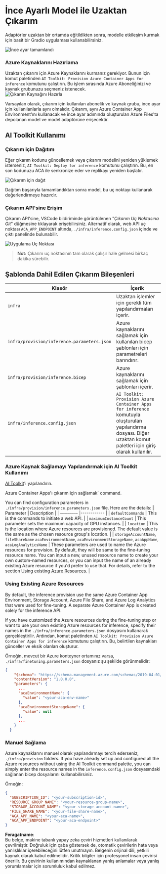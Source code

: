 # İnce Ayarlı Model ile Uzaktan Çıkarım

Adaptörler uzaktan bir ortamda eğitildikten sonra, modelle etkileşim kurmak için basit bir Gradio uygulaması kullanabilirsiniz.

![İnce ayar tamamlandı](../../../../../translated_images/log-finetuning-res.4b3ee593f24d3096742d09375adade22b217738cab93bc1139f224e5888a1cbf.tr.png)

### Azure Kaynaklarını Hazırlama
Uzaktan çıkarım için Azure Kaynaklarını kurmanız gerekiyor. Bunun için komut paletinden `AI Toolkit: Provision Azure Container Apps for inference` komutunu çalıştırın. Bu işlem sırasında Azure Aboneliğinizi ve kaynak grubunuzu seçmeniz istenecek.  
![Çıkarım Kaynağını Hazırla](../../../../../translated_images/command-provision-inference.b294f3ae5764ab45b83246d464ad5329b0de20cf380f75a699b4cc6b5495ca11.tr.png)
   
Varsayılan olarak, çıkarım için kullanılan abonelik ve kaynak grubu, ince ayar için kullanılanlarla aynı olmalıdır. Çıkarım, aynı Azure Container App Environment'ını kullanacak ve ince ayar adımında oluşturulan Azure Files'ta depolanan model ve model adaptörüne erişecektir.

## AI Toolkit Kullanımı 

### Çıkarım için Dağıtım  
Eğer çıkarım kodunu güncellemek veya çıkarım modelini yeniden yüklemek isterseniz, `AI Toolkit: Deploy for inference` komutunu çalıştırın. Bu, en son kodunuzu ACA ile senkronize eder ve replikayı yeniden başlatır.  

![Çıkarım için dağıt](../../../../../translated_images/command-deploy.cb6508c973d6257e649aa4f262d3c170a374da3e9810a4f3d9e03935408a592b.tr.png)

Dağıtım başarıyla tamamlandıktan sonra model, bu uç noktayı kullanarak değerlendirmeye hazırdır.

### Çıkarım API'sine Erişim

Çıkarım API'sine, VSCode bildiriminde görüntülenen "*Çıkarım Uç Noktasına Git*" düğmesine tıklayarak erişebilirsiniz. Alternatif olarak, web API uç noktası `ACA_APP_ENDPOINT` altında, `./infra/inference.config.json` içinde ve çıktı panelinde bulunabilir.

![Uygulama Uç Noktası](../../../../../translated_images/notification-deploy.00f4267b7aa6a18cfaaec83a7831b5d09311d5d96a70bb4c9d651ea4a41a8af7.tr.png)

> **Not:** Çıkarım uç noktasının tam olarak çalışır hale gelmesi birkaç dakika sürebilir.

## Şablonda Dahil Edilen Çıkarım Bileşenleri
 
| Klasör | İçerik |
| ------ |--------- |
| `infra` | Uzaktan işlemler için gerekli tüm yapılandırmaları içerir. |
| `infra/provision/inference.parameters.json` | Azure kaynaklarını sağlamak için kullanılan bicep şablonları için parametreleri barındırır. |
| `infra/provision/inference.bicep` | Azure kaynaklarını sağlamak için şablonları içerir. |
| `infra/inference.config.json` | `AI Toolkit: Provision Azure Container Apps for inference` komutuyla oluşturulan yapılandırma dosyası. Diğer uzaktan komut paletleri için giriş olarak kullanılır. |

### Azure Kaynak Sağlamayı Yapılandırmak için AI Toolkit Kullanımı
[AI Toolkit](https://marketplace.visualstudio.com/items?itemName=ms-windows-ai-studio.windows-ai-studio)'i yapılandırın.

Azure Container Apps'ı çıkarım için sağlamak` command.

You can find configuration parameters in `./infra/provision/inference.parameters.json` file. Here are the details:
| Parameter | Description |
| --------- |------------ |
| `defaultCommands` | This is the commands to initiate a web API. |
| `maximumInstanceCount` | This parameter sets the maximum capacity of GPU instances. |
| `location` | This is the location where Azure resources are provisioned. The default value is the same as the chosen resource group's location. |
| `storageAccountName`, `fileShareName` `acaEnvironmentName`, `acaEnvironmentStorageName`, `acaAppName`,  `acaLogAnalyticsName` | These parameters are used to name the Azure resources for provision. By default, they will be same to the fine-tuning resource name. You can input a new, unused resource name to create your own custom-named resources, or you can input the name of an already existing Azure resource if you'd prefer to use that. For details, refer to the section [Using existing Azure Resources](../../../../../md/01.Introduction/03). |

### Using Existing Azure Resources

By default, the inference provision use the same Azure Container App Environment, Storage Account, Azure File Share, and Azure Log Analytics that were used for fine-tuning. A separate Azure Container App is created solely for the inference API. 

If you have customized the Azure resources during the fine-tuning step or want to use your own existing Azure resources for inference, specify their names in the `./infra/inference.parameters.json` dosyasını kullanarak gerçekleştirilir. Ardından, komut paletinden `AI Toolkit: Provision Azure Container Apps for inference` komutunu çalıştırın. Bu, belirtilen kaynakları günceller ve eksik olanları oluşturur.

Örneğin, mevcut bir Azure konteyner ortamınız varsa, `./infra/finetuning.parameters.json` dosyanız şu şekilde görünmelidir:

```json
{
    "$schema": "https://schema.management.azure.com/schemas/2019-04-01/deploymentParameters.json#",
    "contentVersion": "1.0.0.0",
    "parameters": {
      ...
      "acaEnvironmentName": {
        "value": "<your-aca-env-name>"
      },
      "acaEnvironmentStorageName": {
        "value": null
      },
      ...
    }
  }
```

### Manuel Sağlama  
Azure kaynaklarını manuel olarak yapılandırmayı tercih ederseniz, `./infra/provision` folders. If you have already set up and configured all the Azure resources without using the AI Toolkit command palette, you can simply enter the resource names in the `inference.config.json` dosyasındaki sağlanan bicep dosyalarını kullanabilirsiniz.

Örneğin:

```json
{
  "SUBSCRIPTION_ID": "<your-subscription-id>",
  "RESOURCE_GROUP_NAME": "<your-resource-group-name>",
  "STORAGE_ACCOUNT_NAME": "<your-storage-account-name>",
  "FILE_SHARE_NAME": "<your-file-share-name>",
  "ACA_APP_NAME": "<your-aca-name>",
  "ACA_APP_ENDPOINT": "<your-aca-endpoint>"
}
```

**Feragatname**:  
Bu belge, makine tabanlı yapay zeka çeviri hizmetleri kullanılarak çevrilmiştir. Doğruluk için çaba göstersek de, otomatik çevirilerin hata veya yanlışlıklar içerebileceğini lütfen unutmayın. Belgenin orijinal dili, yetkili kaynak olarak kabul edilmelidir. Kritik bilgiler için profesyonel insan çevirisi önerilir. Bu çevirinin kullanımından kaynaklanan yanlış anlamalar veya yanlış yorumlamalar için sorumluluk kabul edilmez.